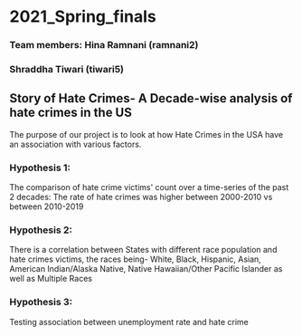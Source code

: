 # 2021_Spring_finals

### Team members: Hina Ramnani (ramnani2)
###               Shraddha Tiwari (tiwari5)                 
## Story of Hate Crimes- A Decade-wise analysis of hate crimes in the US

The purpose of our project is to look at how Hate Crimes in the USA have an association with various factors.

### Hypothesis 1:
The comparison of hate crime victims' count over a time-series of the past 2 decades:
The rate of hate crimes was higher between 2000-2010 vs between 2010-2019

### Hypothesis 2:
There is a correlation between States with different race population and hate crimes victims, the races being- White, Black, Hispanic, Asian, American Indian/Alaska Native, Native Hawaiian/Other Pacific Islander as well as Multiple Races


### Hypothesis 3:
Testing association between unemployment rate and hate crime
